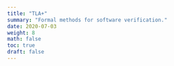 ```yaml
---
title: "TLA+"
summary: "Formal methods for software verification."
date: 2020-07-03
weight: 8
math: false
toc: true
draft: false
---
```

